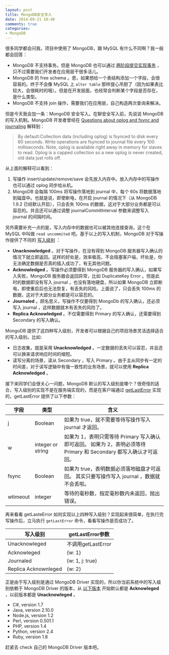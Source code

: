 ```yaml
---
layout: post
title: MongoDB安全写入
date: 2014-09-21 10:40
comments: true
categories: 
- MongoDB
---
```


很多同学都会问我，项目中使用了 MongoDB，跟 MySQL 有什么不同啊？我一般都会回答：

* MongoDB 不支持事务。但是 MongoDB 也可以通过 [两阶段提交实现事务](http://docs.mongodb.org/manual/tutorial/perform-two-phase-commits/) ，只不过需要我们开发者在应用层干很多活儿。
* MongoDB 的 free schema 。恩，如果想给一个表结构添加一个字段，会很容易的。终于不会像 MySQL 上 `alter table` 那样提心吊胆了（因为如果表比较大，会很耗时的哦）。但是在开发层面，也经常会判断某个字段是否存在，是什么类型。
* MongoDB 不支持 join 操作，需要我们在应用层，自己构造两次查询来解决。

但是今天我会加一条：MongoDB 安全写入。在聊安全写入前，先说说 MongoDB 的写入机制。MongoDB 开发者曾经在 [Questions about oplog and fsync and journaling](https://groups.google.com/forum/#!topic/mongodb-user/X5omqSbiPEU) 解释到：

> By default:Collection data (including oplog) is fsynced to disk every 60 seconds.
Write operations are fsynced to journal file every 100 milliseconds. Note, oplog is available right away in memory for slaves to read. Oplog is a capped collection so a new oplog is never created, old data just rolls off.

从上面的解释可以看到：

1. 写操作 insert/update/remove/save 会先放入内存中。放入内存中的写操作也可以通过 oplog 同步给从机。
2. MongoDB 会每隔 100ms 将写操作落地到 journal 中，每个 60s 将数据落地到磁盘中。也就是说，即使断电，在开启 journal 的情况下（从 MongoDB 1.9.2 已经默认开启），只会丢失 100ms 的数据，这对于大部分业务都是可以容忍的。并且还可以通过调整 journalCommitInterval 参数来调整写入 journal 的间隔时间。

另外需要补充一点的是，写入内存中的数据也可以被其他连接查询，这个在 MySQL 中叫做 `read uncommited`  吧。基于以上的写入机制，MongoDB 对于写操作提供了不同的 [写入级别](http://docs.mongodb.org/manual/core/write-concern/) ：

* **Unacknowledged** 。对于写操作，在没有得到 MongoDB 服务器写入确认的情况下就立即返回。这样的好处是，效率极高，不会阻塞客户端，坏处是，你无法确定数据是否真的插入成功了，有无其他问题。
* **Acknowledged** 。写操作必须要得到 MongoDB 服务器的写入确认，如果写入失败，MongoDB 服务器会返回异常，比如 DuplicateKey Error 。但是此时的数据即没有写入 journal ，也没有落地硬盘，所以如果 MongoDB 立即断电，即使重启后也无法恢复，有丢失的风险。上面说了，只会丢失 100ms 的数据，这对于大部分业务都是可以容忍的。
* **Journaled** 。顾名思义，写操作不仅要得到 MongoDb 的写入确认，还必须写入 journal ，这样数据就木有丢失的风险了。
* **Replica Acknowledged** 。不仅需要得到 Primary 的写入确认，还需要得到 Secondary 的写入确认。

MongoDB 提供了这四种写入级别，开发者可以根据自己的项目场景灵活选择适合的写入级别。比如:

* 日志收集，就是采用 **Unacknowledged** 。一定数据的丢失可以容忍，并且还可以换来请求响应时间的缩短。
* 读写分离的场景，读从 Secondary ，写入 Primary 。由于主从同步有一定的时间差，对于读写逻辑中有强一致性的业务场景，就可以使用 **Replica Acknowledged** 。

接下来同学们会很关心一问题，MongoDB 默认的写入级别是哪个？很奇怪的适合，写入级别的实现不是在服务端实现的，而是在客户端通过 [getLastError](http://docs.mongodb.org/manual/reference/command/getLastError/) 实现的，getLastError 提供了以下参数：

<table>
    <thead>
        <tr>
            <th>字段</th>
            <th>类型</th>
            <th>含义</th>
        </tr>
    </thead>
    <tbody>
        <tr>
            <td>j</td>
            <td>Boolean</td>
            <td>如果为 true，就不需要等待写操作写入 journal 才返回。</td>
        </tr>
        <tr>
            <td>w</td>
            <td>integer or string</td>
            <td>
                如果为 1，表明只需等待 Primary 写入确认即可返回。
                如果为 2，表明必须等待 Primary 和 Secondary 都写入确认才可返回。
            </td>
        </tr>
        <tr>
            <td>fsync</td>
            <td>Boolean</td>
            <td>
                如果为 true，表明数据必须落地磁盘才可返回。
                其实只要写操作写入 journal ，数据就不会丢啦。
            </td>
        </tr>
        <tr>
            <td>wtimeout</td>
            <td>integer</td>
            <td>等待的毫秒数，指定毫秒数内未返回，抛出错误。</td>
        </tr>
    </tbody>
</table>

再来看看 getLasteError 如何实现以上四种写入级别？实现起来很简单，在执行完写操作后，立马执行 `getLastError` 命令，看看写操作是否成功了。

<table>
    <thead>
        <tr>
            <th>写入级别</th>
            <th>getLastError参数</th>
        </tr>
    </thead>
    <tbody>
        <tr>
            <td>Unacknowleged</td>
            <td>不调用getLastError</td>
        </tr>
        <tr>
            <td>Acknowleged</td>
            <td>{w: 1}</td>
        </tr>
        <tr>
            <td>Journaled</td>
            <td>{w: 1, j: true}</td>
        </tr>
        <tr>
            <td>Replica Acknownleged</td>
            <td>{w: 2}</td>
        </tr>
    </tbody>
</table>


正是由于写入级别是通过 MongoDB Driver 实现的，所以你当前系统中的写入级别依赖于 MongoDB Driver 的版本，从 [以下版本](http://docs.mongodb.org/manual/release-notes/drivers-write-concern/#write-concern-change-releases) 开始默认都是 **Acknowleged** ，以前版本都是 **Unacknowleged** 。

* C#, version 1.7
* Java, version 2.10.0
* Node.js, version 1.2
* Perl, version 0.501.1
* PHP, version 1.4
* Python, version 2.4
* Ruby, version 1.8

赶紧去 check 自己的 MongoDB Driver 版本吧。
